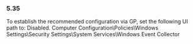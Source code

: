 
### 5.35  
To establish the recommended configuration via GP, set the following UI path to: Disabled. 
Computer Configuration\Policies\Windows Settings\Security Settings\System 
Services\Windows Event Collector 
   